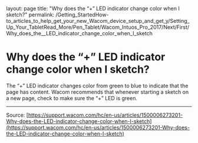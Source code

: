 layout: page
title: "Why does the “+” LED indicator change color when I sketch?"
permalink: /Getting_StartedHow-to_articles_to_help_get_your_new_Wacom_device_setup_and_get_y/Setting_Up_Your_TabletRead_More/Pen_Tablet/Wacom_Intuos_Pro_2017/Next/First/Why_does_the__LED_indicator_change_color_when_I_sketch

# Why does the “+” LED indicator change color when I sketch?

The “+” LED indicator changes color from green to blue to indicate that the page has content. Wacom recommends that whenever starting a sketch on a new page, check to make sure the “+” LED is green.

---
Source: [https://support.wacom.com/hc/en-us/articles/1500006273201-Why-does-the-LED-indicator-change-color-when-I-sketch](https://support.wacom.com/hc/en-us/articles/1500006273201-Why-does-the-LED-indicator-change-color-when-I-sketch)
